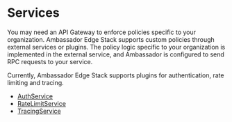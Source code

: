 # Services

You may need an API Gateway to enforce policies specific to your organization. Ambassador Edge Stack supports custom policies through external services or plugins. The policy logic specific to your organization is implemented in the external service, and Ambassador is configured to send RPC requests to your service.

Currently, Ambassador Edge Stack supports plugins for authentication, rate limiting and tracing.

* [AuthService](/reference/services/auth-service)
* [RateLimitService](/reference/services/rate-limit-service)
* [TracingService](/reference/services/tracing-service)
